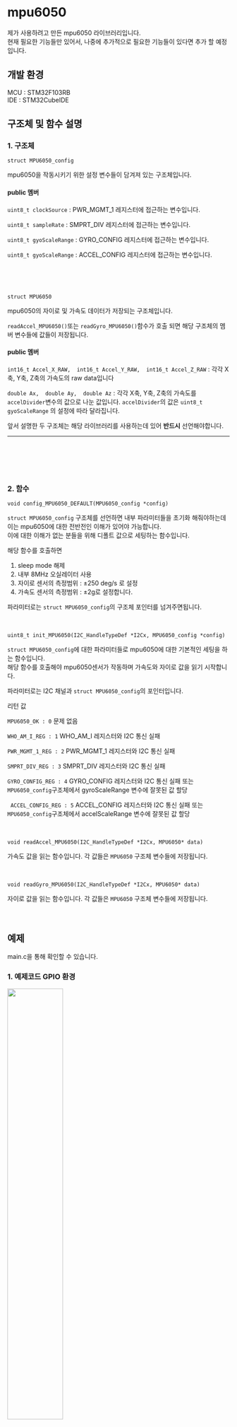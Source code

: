 # mpu6050
제가 사용하려고 만든 mpu6050 라이브러리입니다.  
현재 필요한 기능들만 있어서, 나중에 추가적으로 필요한 기능들이 있다면 추가 할 예정입니다.


## 개발 환경
MCU : STM32F103RB  
IDE : STM32CubeIDE

## 구조체 및 함수 설명
### 1. 구조체
```
struct MPU6050_config
```
mpu6050을 작동시키기 위한 설정 변수들이 담겨져 있는 구조체입니다. 


#### public 멤버
``uint8_t clockSource``  :  PWR_MGMT_1 레지스터에 접근하는 변수입니다. 

``uint8_t sampleRate``   : SMPRT_DIV 레지스터에 접근하는 변수입니다.  

``uint8_t gyoScaleRange``   : GYRO_CONFIG 레지스터에 접근하는 변수입니다.

``uint8_t gyoScaleRange``   : ACCEL_CONFIG 레지스터에 접근하는 변수입니다.  

<br /><br /><br />
```
struct MPU6050
```
mpu6050의 자이로 및 가속도 데이터가 저장되는 구조체입니다.

``readAccel_MPU6050()``또는 ``readGyro_MPU6050()``함수가 호출 되면 해당 구조체의 멤버 변수들에 값들이 저장됩니다.


#### public 멤버
``int16_t Accel_X_RAW,  int16_t Accel_Y_RAW,  int16_t Accel_Z_RAW``  :  각각 X축, Y축, Z축의 가속도의 raw data입니다

``double Ax,  double Ay,  double Az``  :  각각 X축, Y축, Z축의 가속도를 ``accelDivider``변수의 값으로 나눈 값입니다.
``accelDivider``의 값은 ``uint8_t gyoScaleRange`` 의 설정에 따라 달라집니다.

앞서 설명한 두 구조체는 해당 라이브러리를 사용하는데 있어 **반드시** 선언해야합니다.

---
<br /><br /><br /><br />
### 2. 함수
```
void config_MPU6050_DEFAULT(MPU6050_config *config)
```
``struct MPU6050_config`` 구조체를 선언하면 내부 파라미터들을 초기화 해줘야하는데 이는 mpu6050에 대한 전반전인 이해가 있어야 가능합니다.  
이에 대한 이해가 없는 분들을 위해 디폴트 값으로 세팅하는 함수입니다.

해당 함수를 호출하면
1. sleep mode 해제
2. 내부 8MHz 오실레이터 사용
3. 자이로 센서의 측정범위 : ±250 deg/s 로 설정
4. 가속도 센서의 측정범위 : ±2g로 설정합니다.

파라미터로는
``struct MPU6050_config``의 구조체 포인터를 넘겨주면됩니다. 
<br /><br /><br />
```
uint8_t init_MPU6050(I2C_HandleTypeDef *I2Cx, MPU6050_config *config)
```
``struct MPU6050_config``에 대한 파라미터들로 mpu6050에 대한 기본적인 세팅을 하는 함수입니다.  
해당 함수를 호출해야 mpu6050센서가 작동하며 가속도와 자이로 값을 읽기 시작합니다.

파라미터로는 I2C 채널과 ``struct MPU6050_config``의 포인터입니다.

리턴 값

``MPU6050_OK : 0``  문제 없음

``WHO_AM_I_REG : 1`` WHO_AM_I 레지스터와 I2C 통신 실패

``PWR_MGMT_1_REG : 2`` PWR_MGMT_1 레지스터와 I2C 통신 실패

``SMPRT_DIV_REG : 3``  SMPRT_DIV 레지스터와 I2C 통신 실패

``GYRO_CONFIG_REG : 4``  GYRO_CONFIG 레지스터와 I2C 통신 실패 또는 ``MPU6050_config``구조체에서 gyroScaleRange 변수에 잘못된 값 할당

`` ACCEL_CONFIG_REG : 5``  ACCEL_CONFIG 레지스터와 I2C 통신 실패 또는  ``MPU6050_config``구조체에서 accelScaleRange 변수에 잘못된 값 할당
<br /><br /><br />

```
void readAccel_MPU6050(I2C_HandleTypeDef *I2Cx, MPU6050* data) 
```
가속도 값을 읽는 함수입니다. 각 값들은 
``
MPU6050
`` 구조체 변수들에 저장됩니다.
<br /><br /><br />


```
void readGyro_MPU6050(I2C_HandleTypeDef *I2Cx, MPU6050* data)
```
자이로 값을 읽는 함수입니다. 각 값들은 ``MPU6050`` 구조체 변수들에 저장됩니다.
<br /><br /><br />

## 예제
main.c을 통해 확인할 수 있습니다.

### 1. 예제코드 GPIO 환경
<img src="https://github.com/user-attachments/assets/f91129ae-a413-4818-b0e5-e9058255cdb7" width="50%" height="50%"/>


### 2. I2C 환경
<img src="https://github.com/user-attachments/assets/391eb350-7d9f-4f63-aa87-5e18187ab603" width="50%" height="50%"/>



